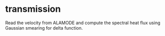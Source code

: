 # transmission

Read the velocity from ALAMODE and compute the spectral heat flux using Gaussian smearing for delta function.
